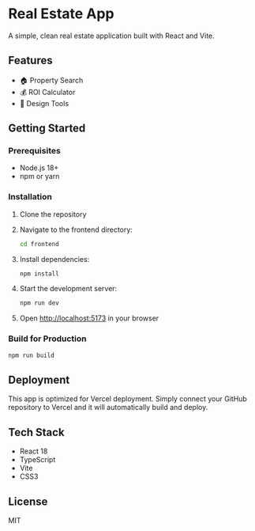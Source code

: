 # Real Estate App

A simple, clean real estate application built with React and Vite.

## Features

- 🏠 Property Search
- 💰 ROI Calculator  
- 🎨 Design Tools

## Getting Started

### Prerequisites

- Node.js 18+ 
- npm or yarn

### Installation

1. Clone the repository
2. Navigate to the frontend directory:
   ```bash
   cd frontend
   ```

3. Install dependencies:
   ```bash
   npm install
   ```

4. Start the development server:
   ```bash
   npm run dev
   ```

5. Open [http://localhost:5173](http://localhost:5173) in your browser

### Build for Production

```bash
npm run build
```

## Deployment

This app is optimized for Vercel deployment. Simply connect your GitHub repository to Vercel and it will automatically build and deploy.

## Tech Stack

- React 18
- TypeScript
- Vite
- CSS3

## License

MIT
